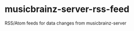 musicbrainz-server-rss-feed
===========================

RSS/Atom feeds for data changes from musicbrainz-server